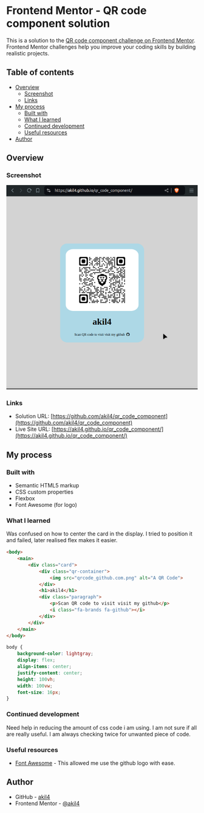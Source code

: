 # Frontend Mentor - QR code component solution

This is a solution to the [QR code component challenge on Frontend Mentor](https://www.frontendmentor.io/challenges/qr-code-component-iux_sIO_H). Frontend Mentor challenges help you improve your coding skills by building realistic projects. 

## Table of contents

- [Overview](#overview)
  - [Screenshot](#screenshot)
  - [Links](#links)
- [My process](#my-process)
  - [Built with](#built-with)
  - [What I learned](#what-i-learned)
  - [Continued development](#continued-development)
  - [Useful resources](#useful-resources)
- [Author](#author)

## Overview

### Screenshot

![](./screenshot.png)

### Links

- Solution URL: [https://github.com/akil4/qr_code_component](https://github.com/akil4/qr_code_component)
- Live Site URL: [https://akil4.github.io/qr_code_component/](https://akil4.github.io/qr_code_component/)

## My process

### Built with

- Semantic HTML5 markup
- CSS custom properties
- Flexbox
- Font Awesome (for logo)

### What I learned

Was confused on how to center the card in the display. I tried to position it and failed, later realised flex makes it easier.

```html
<body>
    <main>
        <div class="card">
            <div class="qr-container">
                <img src="qrcode_github.com.png" alt="A QR Code">
            </div>
            <h1>akil4</h1>
            <div class="paragraph">
                <p>Scan QR code to visit visit my github</p>
                <i class="fa-brands fa-github"></i>
            </div>
        </div>
    </main>
</body>
```
```css
body {
    background-color: lightgray;
    display: flex;
    align-items: center;
    justify-content: center;
    height: 100vh;
    width: 100vw;
    font-size: 16px;
}
```

### Continued development

Need help in reducing the amount of css code i am using. I am not sure if all are really useful. I am always checking twice for unwanted piece of code.

### Useful resources

- [Font Awesome](https://fontawesome.com/) - This allowed me use the github logo with ease. 

## Author

- GitHub - [akil4](https://github.com/akil4)
- Frontend Mentor - [@akil4](https://www.frontendmentor.io/profile/akil4)
